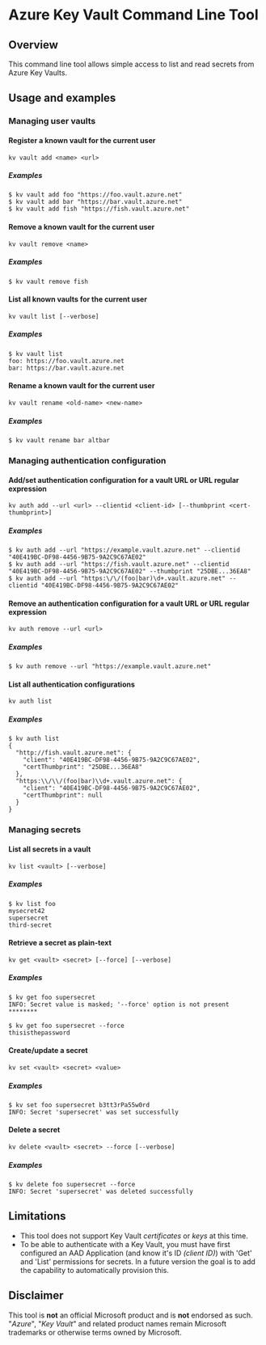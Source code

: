 # Azure Key Vault Command Line Tool

## Overview

This command line tool allows simple access to list and read secrets from Azure Key Vaults.

## Usage and examples

### Managing user vaults

#### Register a known vault for the current user

```
kv vault add <name> <url>
```

##### Examples

```
$ kv vault add foo "https://foo.vault.azure.net"
$ kv vault add bar "https://bar.vault.azure.net"
$ kv vault add fish "https://fish.vault.azure.net"
```

#### Remove a known vault for the current user

```
kv vault remove <name>
```

##### Examples

```
$ kv vault remove fish
```

#### List all known vaults for the current user

```
kv vault list [--verbose]
```

##### Examples

```
$ kv vault list
foo: https://foo.vault.azure.net
bar: https://bar.vault.azure.net
```

#### Rename a known vault for the current user

```
kv vault rename <old-name> <new-name>
```

##### Examples

```
$ kv vault rename bar altbar
```

### Managing authentication configuration

#### Add/set authentication configuration for a vault URL or URL regular expression

```
kv auth add --url <url> --clientid <client-id> [--thumbprint <cert-thumbprint>]
```

##### Examples

```
$ kv auth add --url "https://example.vault.azure.net" --clientid "40E419BC-DF98-4456-9B75-9A2C9C67AE02"
$ kv auth add --url "https://fish.vault.azure.net" --clientid "40E419BC-DF98-4456-9B75-9A2C9C67AE02" --thumbprint "25DBE...36EA8"
$ kv auth add --url "https:\/\/(foo|bar)\d+.vault.azure.net" --clientid "40E419BC-DF98-4456-9B75-9A2C9C67AE02"
```

#### Remove an authentication configuration for a vault URL or URL regular expression

```
kv auth remove --url <url>
```

##### Examples

```
$ kv auth remove --url "https://example.vault.azure.net"
```

#### List all authentication configurations

```
kv auth list
```

##### Examples

```
$ kv auth list
{
  "http://fish.vault.azure.net": {
    "client": "40E419BC-DF98-4456-9B75-9A2C9C67AE02",
    "certThumbprint": "25DBE...36EA8"
  },
  "https:\\/\\/(foo|bar)\\d+.vault.azure.net": {
    "client": "40E419BC-DF98-4456-9B75-9A2C9C67AE02",
    "certThumbprint": null
  }
}
```

### Managing secrets

#### List all secrets in a vault

```
kv list <vault> [--verbose]
```

##### Examples

```
$ kv list foo
mysecret42
supersecret
third-secret
```

#### Retrieve a secret as plain-text

```
kv get <vault> <secret> [--force] [--verbose]
```

##### Examples

```
$ kv get foo supersecret
INFO: Secret value is masked; '--force' option is not present
********

$ kv get foo supersecret --force
thisisthepassword
```

#### Create/update a secret

```
kv set <vault> <secret> <value>
```

##### Examples

```
$ kv set foo supersecret b3tt3rPa55w0rd
INFO: Secret 'supersecret' was set successfully
```

#### Delete a secret

```
kv delete <vault> <secret> --force [--verbose]
```

##### Examples

```
$ kv delete foo supersecret --force
INFO: Secret 'supersecret' was deleted successfully
```

## Limitations

- This tool does not support Key Vault _certificates_ or _keys_ at this time.
- To be able to authenticate with a Key Vault, you must have first configured an AAD Application (and know it's ID _(client ID)_) with 'Get' and 'List' permissions for secrets. In a future version the goal is to add the capability to automatically provision this.

## Disclaimer

This tool is **not** an official Microsoft product and is **not** endorsed as such. "_Azure_", "_Key Vault_" and related product names remain Microsoft trademarks or otherwise terms owned by Microsoft.
